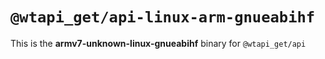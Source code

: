 # `@wtapi_get/api-linux-arm-gnueabihf`

This is the **armv7-unknown-linux-gnueabihf** binary for `@wtapi_get/api`

